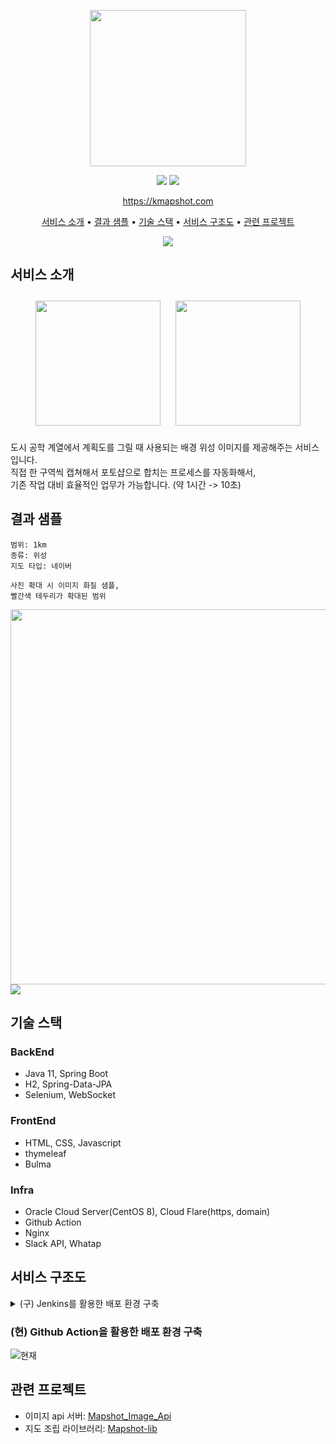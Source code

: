 <p align="center">
  <img src="https://user-images.githubusercontent.com/59993347/166405369-0d610a83-68d5-4d31-8215-6eba806fba06.png" height="250">
</p>
<p align="center">
<img src="https://img.shields.io/badge/Made%20with-SpringBoot-blue">
<img src="https://img.shields.io/badge/Service%20begun%20in-2021.02-brigntgreen">
</p>
<p align="center">
  <a href="https://kmapshot.com">https://kmapshot.com</a>
</p>  
<p align="center">
  <a href="#서비스-소개">서비스 소개</a> •
  <a href="#결과-샘플">결과 샘플</a> •
  <a href="#기술-스택">기술 스택</a> •
  <a href="#서비스-구조도">서비스 구조도</a> •
  <a href="#관련-프로젝트">관련 프로젝트</a>
</p>  
<p align="center">
<img src="https://user-images.githubusercontent.com/59993347/166405868-46283603-7e8f-47dd-9029-8699e6c61a53.gif">
</p>


## 서비스 소개
<div style="text-align: center">
<img width="200" style="margin:10px;" src="https://user-images.githubusercontent.com/59993347/164415956-f8a6a057-8943-4656-bd94-e8a5ffdec329.jpg">
<img width="200" style="margin:10px;" src="https://user-images.githubusercontent.com/59993347/164415966-d33b7751-cdfe-4a65-8b72-03b1a6b4cae9.jpg">
</div>

도시 공학 계열에서 계획도를 그릴 때 사용되는 배경 위성 이미지를 제공해주는 서비스입니다.<br>
직접 한 구역씩 캡쳐해서 포토샵으로 합치는 프로세스를 자동화해서, <br>
기존 작업 대비 효율적인 업무가 가능합니다. (약 1시간 -> 10초)

## 결과 샘플
```
범위: 1km
종류: 위성
지도 타입: 네이버

사진 확대 시 이미지 화질 샘플,
빨간색 테두리가 확대된 범위
```
<img src="https://user-images.githubusercontent.com/59993347/166407436-3d96ad98-982d-4cd5-9d6a-47b43505602d.jpg" height=600>
<img src="https://user-images.githubusercontent.com/59993347/166406613-82de886c-fe96-4b2b-9671-11e867ea98a2.jpg">

## 기술 스택
### BackEnd
- Java 11, Spring Boot
- H2, Spring-Data-JPA
- Selenium, WebSocket

### FrontEnd
- HTML, CSS, Javascript
- thymeleaf
- Bulma

### Infra
- Oracle Cloud Server(CentOS 8), Cloud Flare(https, domain)
- Github Action
- Nginx 
- Slack API, Whatap


## 서비스 구조도

<details>
<summary>(구) Jenkins를 활용한 배포 환경 구축</summary>

![예전](https://user-images.githubusercontent.com/59993347/176195783-e9c6b652-f691-4b23-9ec0-00a5ed61710a.png)

</details>

### (현) Github Action을 활용한 배포 환경 구축
![현재](https://user-images.githubusercontent.com/59993347/176195801-7f12827f-09f3-40e0-8ef2-55a0c5bca798.png)

## 관련 프로젝트
- 이미지 api 서버: [Mapshot_Image_Api](https://github.com/lcw3176/Mapshot_Image_Api)
- 지도 조립 라이브러리: [Mapshot-lib](https://github.com/lcw3176/mapshot-lib)